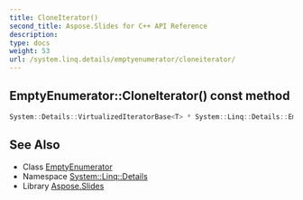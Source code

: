 ```yaml
---
title: CloneIterator()
second_title: Aspose.Slides for C++ API Reference
description: 
type: docs
weight: 53
url: /system.linq.details/emptyenumerator/cloneiterator/
---
```

## EmptyEnumerator::CloneIterator() const method




```cpp
System::Details::VirtualizedIteratorBase<T> * System::Linq::Details::EmptyEnumerator<T>::CloneIterator() const override
```

## See Also

* Class [EmptyEnumerator](../)
* Namespace [System::Linq::Details](../../)
* Library [Aspose.Slides](../../../)